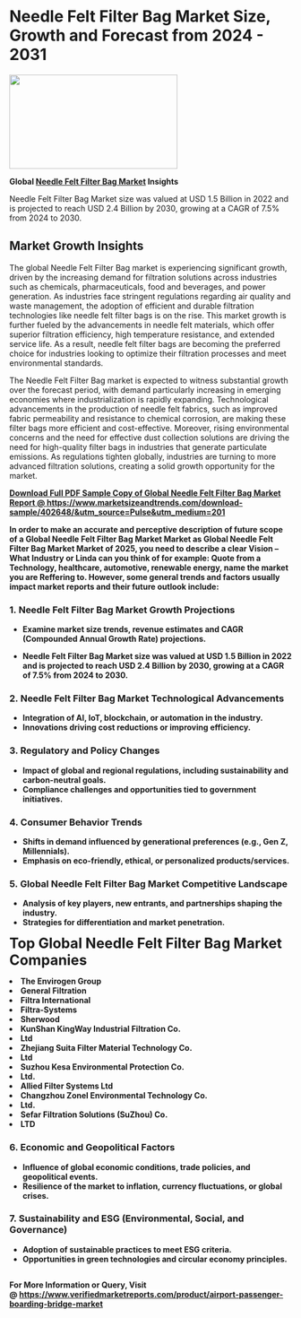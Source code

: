 <H1>Needle Felt Filter Bag Market Size, Growth and Forecast from 2024 - 2031</H1><img class="aligncenter size-medium wp-image-584254" src="https://thirdeyenews.in/wp-content/uploads/2024/09/Global-Market-Research-300x168.jpeg" alt="" width="300" height="168" /><p><strong>Global&nbsp;<a href="https://www.marketsizeandtrends.com/download-sample/402648/&amp;utm_source=Pulse&amp;utm_medium=201">Needle Felt Filter Bag Market</a> Insights</strong></p><p>Needle Felt Filter Bag Market size was valued at USD 1.5 Billion in 2022 and is projected to reach USD 2.4 Billion by 2030, growing at a CAGR of 7.5% from 2024 to 2030.</p><p><h2>Market Growth Insights</h2> <p>The global Needle Felt Filter Bag market is experiencing significant growth, driven by the increasing demand for filtration solutions across industries such as chemicals, pharmaceuticals, food and beverages, and power generation. As industries face stringent regulations regarding air quality and waste management, the adoption of efficient and durable filtration technologies like needle felt filter bags is on the rise. This market growth is further fueled by the advancements in needle felt materials, which offer superior filtration efficiency, high temperature resistance, and extended service life. As a result, needle felt filter bags are becoming the preferred choice for industries looking to optimize their filtration processes and meet environmental standards.</p> <p><strong><a href="#"></a></strong></p> <p>The Needle Felt Filter Bag market is expected to witness substantial growth over the forecast period, with demand particularly increasing in emerging economies where industrialization is rapidly expanding. Technological advancements in the production of needle felt fabrics, such as improved fabric permeability and resistance to chemical corrosion, are making these filter bags more efficient and cost-effective. Moreover, rising environmental concerns and the need for effective dust collection solutions are driving the need for high-quality filter bags in industries that generate particulate emissions. As regulations tighten globally, industries are turning to more advanced filtration solutions, creating a solid growth opportunity for the market.</p> <p><strong><a href="#"></p><p><span class=""><strong>Download Full PDF Sample Copy of Global Needle Felt Filter Bag Market Report</strong> @ <a href="https://www.marketsizeandtrends.com/download-sample/402648/&amp;utm_source=Pulse&amp;utm_medium=201" target="_blank">https://www.marketsizeandtrends.com/download-sample/402648/&amp;utm_source=Pulse&amp;utm_medium=201</a></span></p><p>In order to make an accurate and perceptive description of future scope of a Global&nbsp;Needle Felt Filter Bag Market Market as Global&nbsp;Needle Felt Filter Bag Market Market of 2025, you need to describe a clear Vision &ndash; What Industry or Linda can you think of for example: Quote from a Technology, healthcare, automotive, renewable energy, name the market you are Reffering to. However, some general trends and factors usually impact market reports and their future outlook include:</p><h3>1.&nbsp;<strong>Needle Felt Filter Bag Market Growth Projections</strong></h3><ul><li>Examine market size trends, revenue estimates and CAGR (Compounded Annual Growth Rate) projections.</li><li><p>Needle Felt Filter Bag Market size was valued at USD 1.5 Billion in 2022 and is projected to reach USD 2.4 Billion by 2030, growing at a CAGR of 7.5% from 2024 to 2030.</p></li></ul><h3>2.&nbsp;<strong>Needle Felt Filter Bag Market Technological Advancements</strong></h3><ul><li>Integration of AI, IoT, blockchain, or automation in the industry.</li><li>Innovations driving cost reductions or improving efficiency.</li></ul><h3>3.&nbsp;<strong>Regulatory and Policy Changes</strong></h3><ul><li>Impact of global and regional regulations, including sustainability and carbon-neutral goals.</li><li>Compliance challenges and opportunities tied to government initiatives.</li></ul><h3>4.&nbsp;<strong>Consumer Behavior Trends</strong></h3><ul><li>Shifts in demand influenced by generational preferences (e.g., Gen Z, Millennials).</li><li>Emphasis on eco-friendly, ethical, or personalized products/services.</li></ul><h3>5.&nbsp;<strong>Global Needle Felt Filter Bag Market Competitive Landscape</strong></h3><ul><li>Analysis of key players, new entrants, and partnerships shaping the industry.</li><li>Strategies for differentiation and market penetration.</li></ul><p data-pm-slice="1 1 []"><span style="color: inherit; font-family: inherit; font-size: 25px;">Top Global Needle Felt Filter Bag Market Companies</span></p><div class="" data-test-id=""><p><li>The Envirogen Group</li><li> General Filtration</li><li> Filtra International</li><li> Filtra-Systems</li><li> Sherwood</li><li> KunShan KingWay Industrial Filtration Co.</li><li>Ltd</li><li> Zhejiang Suita Filter Material Technology Co.</li><li> Ltd</li><li> Suzhou Kesa Environmental Protection Co.</li><li> Ltd.</li><li> Allied Filter Systems Ltd</li><li> Changzhou Zonel Environmental Technology Co.</li><li> Ltd.</li><li> Sefar Filtration Solutions (SuZhou) Co.</li><li>LTD</li></p></div><h3>6.&nbsp;<strong>Economic and Geopolitical Factors</strong></h3><ul><li>Influence of global economic conditions, trade policies, and geopolitical events.</li><li>Resilience of the market to inflation, currency fluctuations, or global crises.</li></ul><h3>7.&nbsp;<strong>Sustainability and ESG (Environmental, Social, and Governance)</strong></h3><ul><li>Adoption of sustainable practices to meet ESG criteria.</li><li>Opportunities in green technologies and circular economy principles.</li></ul><h2><strong style="font-size: 14px;">For More Information or Query, Visit @&nbsp;</strong><a style="background-color: #ffffff; font-size: 14px;" href="https://www.marketsizeandtrends.com/report/needle-felt-filter-bag-market/" target="_blank">https://www.verifiedmarketreports.com/product/airport-passenger-boarding-bridge-market</a></h2>
